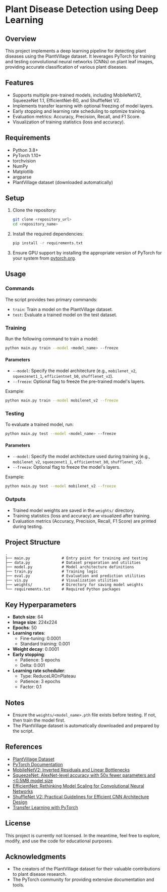 # Plant Disease Detection using Deep Learning

## Overview
This project implements a deep learning pipeline for detecting plant diseases using the PlantVillage dataset. It leverages PyTorch for training and testing convolutional neural networks (CNNs) on plant leaf images, providing accurate classification of various plant diseases.

## Features
- Supports multiple pre-trained models, including MobileNetV2, SqueezeNet 1.1, EfficientNet-B0, and ShuffleNet V2.
- Implements transfer learning with optional freezing of model layers.
- Early stopping and learning rate scheduling to optimize training.
- Evaluation metrics: Accuracy, Precision, Recall, and F1 Score.
- Visualization of training statistics (loss and accuracy).

## Requirements
- Python 3.8+
- PyTorch 1.10+
- torchvision
- NumPy
- Matplotlib
- argparse
- PlantVillage dataset (downloaded automatically)

## Setup
1. Clone the repository:
   ```bash
   git clone <repository_url>
   cd <repository_name>
   ```
2. Install the required dependencies:
   ```bash
   pip install -r requirements.txt
   ```
3. Ensure GPU support by installing the appropriate version of PyTorch for your system from [pytorch.org](https://pytorch.org/).

## Usage
### Commands
The script provides two primary commands:
- `train`: Train a model on the PlantVillage dataset.
- `test`: Evaluate a trained model on the test dataset.

### Training
Run the following command to train a model:
```bash
python main.py train --model <model_name> --freeze
```
#### Parameters
- `--model`: Specify the model architecture (e.g., `mobilenet_v2`, `squeezenet1_1`, `efficientnet_b0`, `shufflenet_v2`).
- `--freeze`: Optional flag to freeze the pre-trained model's layers.

Example:
```bash
python main.py train --model mobilenet_v2 --freeze
```

### Testing
To evaluate a trained model, run:
```bash
python main.py test --model <model_name> --freeze
```
#### Parameters
- `--model`: Specify the model architecture used during training (e.g., `mobilenet_v2`, `squeezenet1_1`, `efficientnet_b0`, `shufflenet_v2`).
- `--freeze`: Optional flag to freeze the model's layers.

Example:
```bash
python main.py test --model mobilenet_v2 --freeze
```

### Outputs
- Trained model weights are saved in the `weights/` directory.
- Training statistics (loss and accuracy) are visualized after training.
- Evaluation metrics (Accuracy, Precision, Recall, F1 Score) are printed during testing.

## Project Structure
```
.
├── main.py              # Entry point for training and testing
├── data.py              # Dataset preparation and utilities
├── model.py             # Model architecture definitions
├── train.py             # Training logic
├── eval.py              # Evaluation and prediction utilities
├── vis.py               # Visualization utilities
├── weights/             # Directory for saving model weights
└── requirements.txt     # Required Python packages
```

## Key Hyperparameters
- **Batch size**: 64
- **Image size**: 224x224
- **Epochs**: 50
- **Learning rates**:
  - Fine-tuning: 0.0001
  - Standard training: 0.001
- **Weight decay**: 0.0001
- **Early stopping**:
  - Patience: 5 epochs
  - Delta: 0.001
- **Learning rate scheduler**:
  - Type: ReduceLROnPlateau
  - Patience: 3 epochs
  - Factor: 0.1

## Notes
- Ensure the `weights/<model_name>.pth` file exists before testing. If not, then train the model first.
- The PlantVillage dataset is automatically downloaded and prepared by the script.

## References
- [PlantVillage Dataset](https://www.kaggle.com/datasets/vipoooool/new-plant-diseases-dataset)
- [PyTorch Documentation](https://pytorch.org/docs/)
- [MobileNetV2: Inverted Residuals and Linear Bottlenecks](https://arxiv.org/abs/1801.04381)
- [SqueezeNet: AlexNet-level accuracy with 50x fewer parameters and <0.5MB model size](https://arxiv.org/abs/1602.07360)
- [EfficientNet: Rethinking Model Scaling for Convolutional Neural Networks](https://arxiv.org/abs/1905.11946)
- [ShuffleNet V2: Practical Guidelines for Efficient CNN Architecture Design](https://arxiv.org/abs/1807.11164)
- [Transfer Learning with PyTorch](https://pytorch.org/tutorials/beginner/transfer_learning_tutorial.html)

## License
This project is currently not licensed. In the meantime, feel free to explore, modify, and use the code for educational purposes.

## Acknowledgments
- The creators of the PlantVillage dataset for their valuable contributions to plant disease research.
- The PyTorch community for providing extensive documentation and tools.

